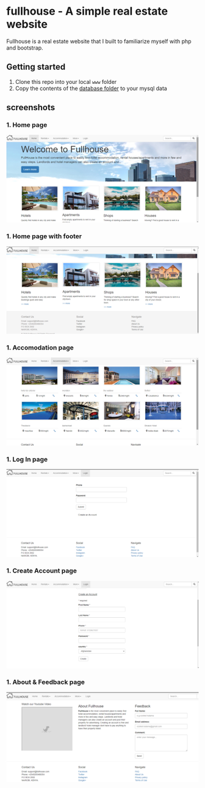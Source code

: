 # fullhouse - A simple real estate website
Fullhouse is a real estate website that I built to familiarize myself with php and bootstrap.

## Getting started
1. Clone this repo into your local `www` folder
1. Copy the contents of the [database folder](/database) to your mysql data 

## screenshots
### 1. Home page
![Home page](screenshots/0.png)
### 1. Home page with footer
![Home page](screenshots/1.png)
### 1. Accomodation page
![Accomodation Page](screenshots/2.png)
### 1. Log In page
![Log In page](screenshots/3.png)
### 1. Create Account page
![Sign Up page](screenshots/4.png)
### 1. About & Feedback page
![About page](screenshots/5.png)
